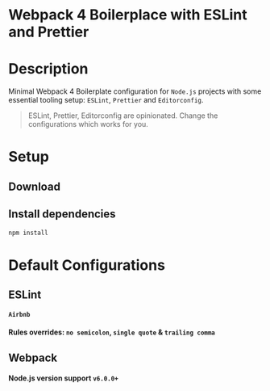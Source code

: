 # Webpack 4 Boilerplace with ESLint and Prettier

# Description

Minimal Webpack 4 Boilerplate configuration for `Node.js` projects with some essential tooling setup: `ESLint`, `Prettier` and `Editorconfig`.

> ESLint, Prettier, Editorconfig are opinionated. Change the configurations which works for you.

# Setup

## Download
<link>


## Install dependencies

```javascript
npm install
```

# Default Configurations

## ESLint

#### `Airbnb`
#### Rules overrides: `no semicolon`, `single quote` & `trailing comma`

## Webpack

#### Node.js version support `v6.0.0+`
